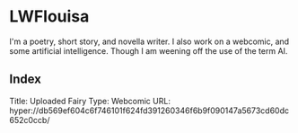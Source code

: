 # LWFlouisa
I'm a poetry, short story, and novella writer. I also work on a webcomic, and some artificial intelligence. Though I am weening off the use of the term AI.

## Index
Title: Uploaded Fairy
Type: Webcomic
URL: hyper://db569ef604c6f746101f624fd391260346f6b9f090147a5673cd60dc652c0ccb/
